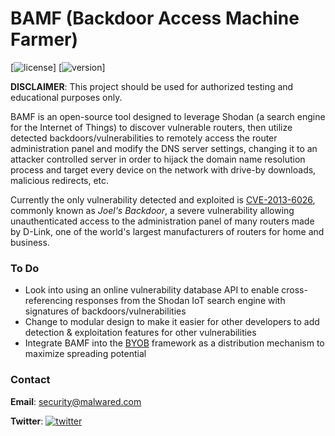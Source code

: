 # BAMF (Backdoor Access Machine Farmer)
[![license](https://img.shields.io/badge/license-GNU-brightgreen.svg)]
[![version](https://img.shields.io/badge/version-0.1.2-lightgrey.svg)]

__DISCLAIMER__: This project should be used for authorized testing and educational purposes only.

BAMF is an open-source tool designed to leverage Shodan (a search engine for the Internet of Things) 
to discover vulnerable routers, then utilize detected backdoors/vulnerabilities to remotely access 
the router administration panel and modify the DNS server settings, changing it to an attacker controlled 
server in order to hijack the domain name resolution process and target every device on the network
with drive-by downloads, malicious redirects, etc.

Currently the only vulnerability detected and exploited is [CVE-2013-6026](https://nvd.nist.gov/vuln/detail/CVE-2013-6026), commonly known as *Joel's Backdoor*,
a severe vulnerability allowing unauthenticated access to the administration panel of many routers made by D-Link,
one of the world's largest manufacturers of routers for home and business.

### To Do
- Look into using an online vulnerability database API to enable cross-referencing responses from
the Shodan IoT search engine with signatures of backdoors/vulnerabilities
- Change to modular design to make it easier for other developers to add detection & exploitation features for other vulnerabilities
- Integrate BAMF into the [BYOB](https://github.com/malwaredllc/byob) framework as a distribution mechanism to maximize spreading potential

### Contact
__Email__: security@malwared.com

__Twitter__: [![twitter](https://img.shields.io/twitter/url/http/shields.io.svg?style=social)](https://twitter.com/malwaredllc)

